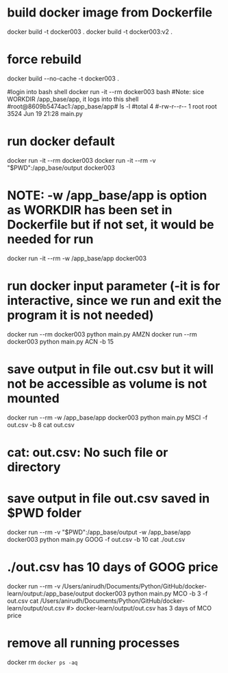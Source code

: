 # build docker image from Dockerfile
docker build -t docker003 .
docker build -t docker003:v2 .
# force rebuild
docker build --no-cache -t docker003 .

#login into bash shell
docker run -it --rm docker003 bash
#Note: sice WORKDIR /app_base/app, it logs into this shell
#root@8609b5474ac1:/app_base/app# ls -l
#total 4
#-rw-r--r-- 1 root root 3524 Jun 19 21:28 main.py

# run docker default
docker run -it --rm  docker003
docker run -it --rm -v "$PWD":/app_base/output docker003
# NOTE: -w /app_base/app is option as WORKDIR has been set in Dockerfile but if not set, it would be needed for run
docker run -it --rm -w /app_base/app docker003

# run docker input parameter (-it is for interactive, since we run and exit the program it is not needed)
docker run --rm docker003 python main.py AMZN
docker run --rm docker003 python main.py ACN -b 15

# save output in file out.csv but it will not be accessible as volume is not mounted
docker run --rm -w /app_base/app docker003 python main.py MSCI -f out.csv -b 8
cat out.csv
# cat: out.csv: No such file or directory

# save output in file out.csv saved in $PWD folder
docker run --rm -v "$PWD":/app_base/output -w /app_base/app docker003 python main.py GOOG -f out.csv -b 10
cat ./out.csv
# ./out.csv has 10 days of GOOG price
docker run --rm -v /Users/anirudh/Documents/Python/GitHub/docker-learn/output:/app_base/output docker003 python main.py MCO -b 3 -f out.csv
cat /Users/anirudh/Documents/Python/GitHub/docker-learn/output/out.csv
#> docker-learn/output/out.csv has 3 days of MCO price

# remove all running processes
docker rm `docker ps -aq`

